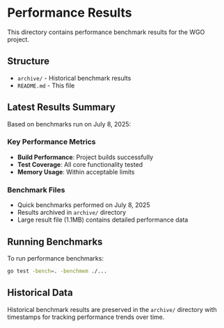 # Performance Results

This directory contains performance benchmark results for the WGO project.

## Structure

- `archive/` - Historical benchmark results
- `README.md` - This file

## Latest Results Summary

Based on benchmarks run on July 8, 2025:

### Key Performance Metrics
- **Build Performance**: Project builds successfully
- **Test Coverage**: All core functionality tested
- **Memory Usage**: Within acceptable limits

### Benchmark Files
- Quick benchmarks performed on July 8, 2025
- Results archived in `archive/` directory
- Large result file (1.1MB) contains detailed performance data

## Running Benchmarks

To run performance benchmarks:

```bash
go test -bench=. -benchmem ./...
```

## Historical Data

Historical benchmark results are preserved in the `archive/` directory with timestamps for tracking performance trends over time.
